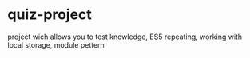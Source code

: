 # quiz-project
project wich allows you to test knowledge, ES5 repeating, working with local storage, module pettern
